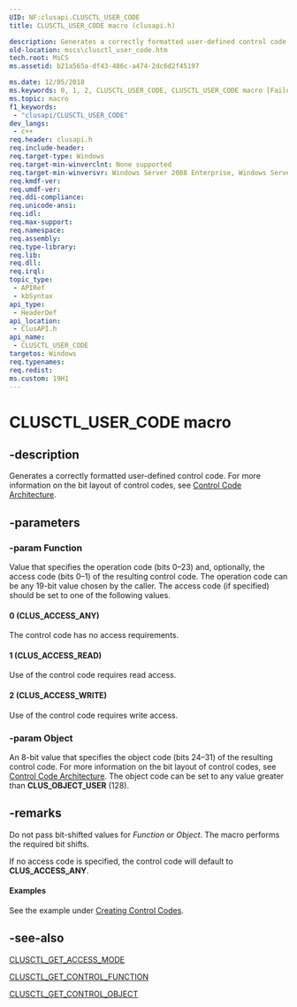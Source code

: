```yaml
---
UID: NF:clusapi.CLUSCTL_USER_CODE
title: CLUSCTL_USER_CODE macro (clusapi.h)

description: Generates a correctly formatted user-defined control code. For more information on the bit layout of control codes, see Control Code Architecture.
old-location: mscs\clusctl_user_code.htm
tech.root: MsCS
ms.assetid: b21a565a-df43-486c-a474-2dc6d2f45197

ms.date: 12/05/2018
ms.keywords: 0, 1, 2, CLUSCTL_USER_CODE, CLUSCTL_USER_CODE macro [Failover Cluster], _wolf_clusctl_user_code, clusapi/CLUSCTL_USER_CODE, mscs.clusctl_user_code
ms.topic: macro
f1_keywords: 
 - "clusapi/CLUSCTL_USER_CODE"
dev_langs:
 - c++
req.header: clusapi.h
req.include-header: 
req.target-type: Windows
req.target-min-winverclnt: None supported
req.target-min-winversvr: Windows Server 2008 Enterprise, Windows Server 2008 Datacenter
req.kmdf-ver: 
req.umdf-ver: 
req.ddi-compliance: 
req.unicode-ansi: 
req.idl: 
req.max-support: 
req.namespace: 
req.assembly: 
req.type-library: 
req.lib: 
req.dll: 
req.irql: 
topic_type:
 - APIRef
 - kbSyntax
api_type:
 - HeaderDef
api_location:
 - ClusAPI.h
api_name:
 - CLUSCTL_USER_CODE
targetos: Windows
req.typenames: 
req.redist: 
ms.custom: 19H1
---
```


# CLUSCTL_USER_CODE macro


## -description


Generates a correctly 
    formatted user-defined control code. For more information on the bit layout of control codes, see 
    <a href="https://docs.microsoft.com/previous-versions/windows/desktop/mscs/control-code-architecture">Control Code Architecture</a>.


## -parameters




### -param Function

Value that specifies the operation code (bits 0–23) and, optionally, the access code 
     (bits 0–1) of the resulting control code. The operation code can be any 19-bit value chosen 
     by the caller. The access code (if specified) should be set to one of the following values.



#### 0 (CLUS_ACCESS_ANY)

The control code has no access requirements.



#### 1 (CLUS_ACCESS_READ)

Use of the control code requires read access.



#### 2 (CLUS_ACCESS_WRITE)

Use of the control code requires write access.


### -param Object

An 8-bit value that specifies the object code (bits 24–31) of the resulting control 
      code. For more information on the bit layout of control codes, see 
      <a href="https://docs.microsoft.com/previous-versions/windows/desktop/mscs/control-code-architecture">Control Code Architecture</a>. The 
      object code can be set to any value greater than <b>CLUS_OBJECT_USER</b> (128).


## -remarks



Do not pass bit-shifted values for <i>Function</i> or <i>Object</i>. The 
    macro performs the required bit shifts.

If no access code is specified, the control code will default to 
    <b>CLUS_ACCESS_ANY</b>.


#### Examples

See the example under 
     <a href="https://docs.microsoft.com/previous-versions/windows/desktop/mscs/creating-control-codes">Creating Control Codes</a>.

<div class="code"></div>



## -see-also




<a href="https://docs.microsoft.com/previous-versions/windows/desktop/api/clusapi/nf-clusapi-clusctl_get_access_mode">CLUSCTL_GET_ACCESS_MODE</a>



<a href="https://docs.microsoft.com/previous-versions/windows/desktop/api/clusapi/nf-clusapi-clusctl_get_control_function">CLUSCTL_GET_CONTROL_FUNCTION</a>



<a href="https://docs.microsoft.com/previous-versions/windows/desktop/api/clusapi/nf-clusapi-clusctl_get_control_object">CLUSCTL_GET_CONTROL_OBJECT</a>
 

 


